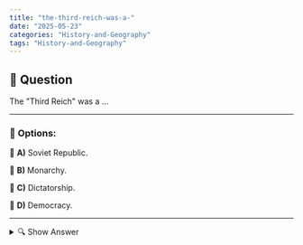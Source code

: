 ```yaml
---
title: "the-third-reich-was-a-"
date: "2025-05-23"
categories: "History-and-Geography"
tags: "History-and-Geography"
---
```


## 📌 **Question**

The "Third Reich" was a ...



---

### 📝 **Options:**

🔘 **A)** Soviet Republic.

🔘 **B)** Monarchy.

🔘 **C)** Dictatorship.

🔘 **D)** Democracy.

---

<details>
  <summary>🔍 Show Answer</summary>

  <p>
💡  <b>Correct Answer:</b>  c
  </p>
  <p>
    📖<b>Explanation:</b>
    
  </p>
</details>

